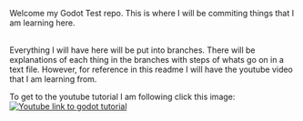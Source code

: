 Welcome my Godot Test repo. This is where I will be commiting things that I am learning here.<br><br>

Everything I will have here will be put into branches. There will be explanations of each thing in the branches with steps
of whats go on in a text file. However, for reference in this readme I will have the youtube video that I am learning from. 

To get to the youtube tutorial I am following click this image: 
[![Youtube link to godot tutorial]((https://github.com/LunarKitsune/GodotTest1/blob/master/icon.svg))](https://www.youtube.com/watch?v=GwCiGixlqiU)
